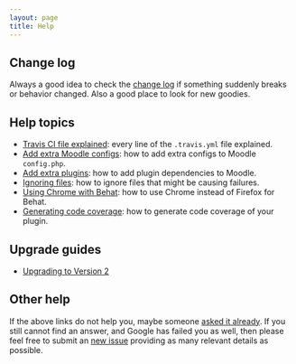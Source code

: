 ```yaml
---
layout: page
title: Help
---
```


## Change log

Always a good idea to check the [change log](CHANGELOG.md) if something suddenly breaks or behavior
changed.  Also a good place to look for new goodies.

## Help topics

* [Travis CI file explained](TravisFileExplained.html): every line of the `.travis.yml` file explained.
* [Add extra Moodle configs](AddExtraConfig.html): how to add extra configs to Moodle `config.php`.
* [Add extra plugins](AddExtraPlugins.html): how to add plugin dependencies to Moodle.
* [Ignoring files](IgnoringFiles.html): how to ignore files that might be causing failures.
* [Using Chrome with Behat](Chrome.md): how to use Chrome instead of Firefox for Behat.
* [Generating code coverage](CodeCoverage.html): how to generate code coverage of your plugin.

## Upgrade guides

* [Upgrading to Version 2](UPGRADE-2.0.md)


## Other help

If the above links do not help you, maybe someone
[asked it already](https://github.com/moodlerooms/moodle-plugin-ci/issues?q=is%3Aissue%20label%3Aquestion).
If you still cannot find an answer, and Google has failed you as well, then please feel free
to submit an [new issue](https://github.com/moodlerooms/moodle-plugin-ci/issues/new) providing
as many relevant details as possible.
